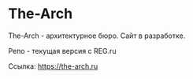 # The-Arch
The-Arch - архитектурное бюро.
Сайт в разработке.

Репо - текущая версия с REG.ru

Ссылка: https://the-arch.ru
